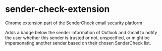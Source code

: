 # sender-check-extension
Chrome extension part of the SenderCheck email security platform

Adds a badge below the sender information of Outlook and Gmail to notify the user whether this sender is trusted or not, unspecified, or might be impersonating another sender based on their chosen SenderCheck list.
